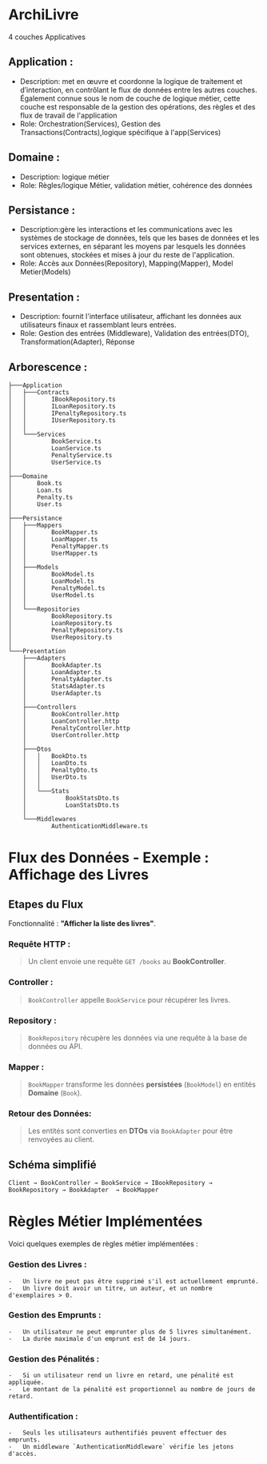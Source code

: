 
# ArchiLivre

4 couches Applicatives 

## Application : 
 - Description: met en œuvre et coordonne la logique de traitement et d’interaction, en contrôlant le flux de données entre les autres couches. Également connue sous le nom de couche de logique métier, cette couche est responsable de la gestion des opérations, des règles et des flux de travail de l'application
 - Role: Orchestration(Services), Gestion des Transactions(Contracts),logique spécifique à l'app(Services)

## Domaine : 
 - Description: logique métier 
 - Role: Règles/logique Métier, validation métier, cohérence des données

## Persistance : 
 - Description:gère les interactions et les communications avec les systèmes de stockage de données, tels que les bases de données et les services externes, en séparant les moyens par lesquels les données sont obtenues, stockées et mises à jour du reste de l'application.
 - Role: Accès aux Données(Repository), Mapping(Mapper), Model Metier(Models)

## Presentation : 
-  Description: fournit l'interface utilisateur, affichant les données aux utilisateurs finaux et rassemblant leurs entrées.
-  Role: Gestion des entrées (Middleware), Validation des entrées(DTO), Transformation(Adapter), Réponse

## Arborescence :


```
├───Application
│   ├───Contracts
│   │       IBookRepository.ts
│   │       ILoanRepository.ts
│   │       IPenaltyRepository.ts
│   │       IUserRepository.ts
│   │
│   └───Services
│           BookService.ts
│           LoanService.ts
│           PenaltyService.ts
│           UserService.ts
│
├───Domaine
│       Book.ts
│       Loan.ts
│       Penalty.ts
│       User.ts
│
├───Persistance
│   ├───Mappers
│   │       BookMapper.ts
│   │       LoanMapper.ts
│   │       PenaltyMapper.ts
│   │       UserMapper.ts
│   │
│   ├───Models
│   │       BookModel.ts
│   │       LoanModel.ts
│   │       PenaltyModel.ts
│   │       UserModel.ts
│   │
│   └───Repositories
│           BookRepository.ts
│           LoanRepository.ts
│           PenaltyRepository.ts
│           UserRepository.ts
│
└───Presentation
    ├───Adapters
    │       BookAdapter.ts
    │       LoanAdapter.ts
    │       PenaltyAdapter.ts
    │       StatsAdapter.ts
    │       UserAdapter.ts
    │
    ├───Controllers
    │       BookController.http
    │       LoanController.http
    │       PenaltyController.http
    │       UserController.http
    │
    ├───Dtos
    │   │   BookDto.ts
    │   │   LoanDto.ts
    │   │   PenaltyDto.ts
    │   │   UserDto.ts
    │   │
    │   └───Stats
    │           BookStatsDto.ts
    │           LoanStatsDto.ts
    │
    └───Middlewares
            AuthenticationMiddleware.ts 
```

# Flux des Données - Exemple : Affichage des Livres

## Etapes du Flux

Fonctionnalité : **"Afficher la liste des livres"**.

### Requête HTTP :

> Un client envoie une requête `GET /books` au **BookController**.


### Controller :

> `BookController` appelle `BookService` pour récupérer les livres.

### Repository :

> `BookRepository` récupère les données via une requête à la base de données ou API.

### Mapper :

> `BookMapper` transforme les données **persistées** (`BookModel`) en entités **Domaine** (`Book`).

### Retour des Données:

> Les entités sont converties en **DTOs** via `BookAdapter` pour être renvoyées au client.

## Schéma simplifié 

```
Client → BookController → BookService → IBookRepository → BookRepository → BookAdapter  → BookMapper
```

#  Règles Métier Implémentées

Voici quelques exemples de règles métier implémentées :

### Gestion des Livres :
    
    -   Un livre ne peut pas être supprimé s'il est actuellement emprunté.
    -   Un livre doit avoir un titre, un auteur, et un nombre d'exemplaires > 0.
    
### Gestion des Emprunts :
    
    -   Un utilisateur ne peut emprunter plus de 5 livres simultanément.
    -   La durée maximale d'un emprunt est de 14 jours.
### Gestion des Pénalités :
    
    -   Si un utilisateur rend un livre en retard, une pénalité est appliquée.
    -   Le montant de la pénalité est proportionnel au nombre de jours de retard.
### Authentification :
    
    -   Seuls les utilisateurs authentifiés peuvent effectuer des emprunts.
    -   Un middleware `AuthenticationMiddleware` vérifie les jetons d'accès.
